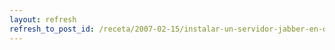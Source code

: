 ```yaml
---
layout: refresh
refresh_to_post_id: /receta/2007-02-15/instalar-un-servidor-jabber-en-debian
---
```


